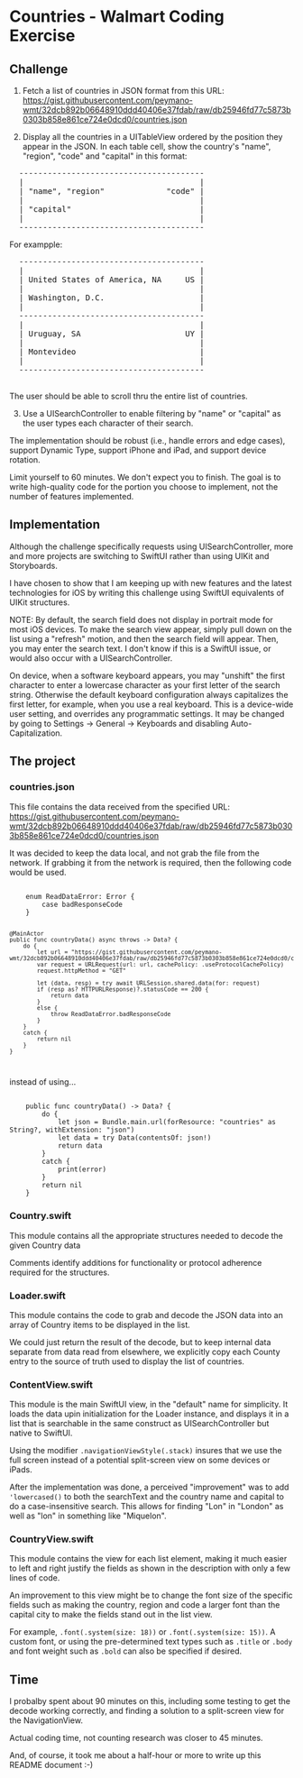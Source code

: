 # Countries - Walmart Coding Exercise

## Challenge

1. Fetch a list of countries in JSON format from this URL: https://gist.githubusercontent.com/peymano-wmt/32dcb892b06648910ddd40406e37fdab/raw/db25946fd77c5873b0303b858e861ce724e0dcd0/countries.json

2. Display all the countries in a UITableView ordered by the position they appear in the JSON. In each table cell, show the country's "name", "region", "code" and "capital" in this format:

<pre>
  ---------------------------------------
  |                                     |
  | "name", "region"             "code" |
  |                                     |
  | "capital"                           |
  |                                     |
  ---------------------------------------
</pre>

  For exampple:

<pre>
  ---------------------------------------
  |                                     |
  | United States of America, NA     US |
  |                                     |
  | Washington, D.C.                    |
  |                                     |
  ---------------------------------------
  |                                     |
  | Uruguay, SA                      UY |
  |                                     |
  | Montevideo                          |
  |                                     |
  ---------------------------------------
  </pre>
    
The user should be able to scroll thru the entire list of countries.

3. Use a UISearchController to enable filtering by "name" or "capital" as the user types each character of their search.

The implementation should be robust (i.e., handle errors and edge cases), support Dynamic Type, support iPhone and iPad, and support device rotation.

Limit yourself to 60 minutes. We don't expect you to finish. The goal is to write high-quality code for the portion you choose to implement, not the number of features implemented.


## Implementation

Although the challenge specifically requests using UISearchController, more and more projects are switching to SwiftUI rather than using UIKit and Storyboards.

I have chosen to show that I am keeping up with new features and the latest technologies for iOS by writing this challenge using SwiftUI equivalents of UIKit structures.

NOTE: By default, the search field does not display in portrait mode for most iOS devices.  To make the search view appear, simply pull down on the list using a "refresh" motion, and then the search field will appear.  Then, you may enter the search text.  I don't know if this is a SwiftUI issue, or would also occur with a UISearchController.

On device, when a software keyboard appears, you may "unshift" the first character to enter a lowercase character as your first letter of the search string.  Otherwise the default keyboard configuration always capitalizes the first letter, for example, when you use a real keyboard.  This is a device-wide user setting, and overrides any programmatic settings.  It may be changed by going to Settings -> General -> Keyboards and disabling Auto-Capitalization.


## The project

### countries.json

This file contains the data received from the specified URL: https://gist.githubusercontent.com/peymano-wmt/32dcb892b06648910ddd40406e37fdab/raw/db25946fd77c5873b0303b858e861ce724e0dcd0/countries.json

It was decided to keep the data local, and not grab the file from the network.  If grabbing it from the network is required, then the following code would be used.

<code>
    enum ReadDataError: Error {
        case badResponseCode
    }

    @MainActor
    public func countryData() async throws -> Data? {
        do {
            let url = "https://gist.githubusercontent.com/peymano-wmt/32dcb892b06648910ddd40406e37fdab/raw/db25946fd77c5873b0303b858e861ce724e0dcd0/countries.json"
            var request = URLRequest(url: url, cachePolicy: .useProtocolCachePolicy)
            request.httpMethod = "GET"
        
            let (data, resp) = try await URLSession.shared.data(for: request)
            if (resp as? HTTPURLResponse)?.statusCode == 200 {
                return data
            }
            else {
                throw ReadDataError.badResponseCode
            }
        }
        catch {
            return nil
        }
    }
</code>

instead of using...

<code>
    public func countryData() -> Data? {
        do {
            let json = Bundle.main.url(forResource: "countries" as String?, withExtension: "json")
            let data = try Data(contentsOf: json!)
            return data
        }
        catch {
            print(error)
        }
        return nil
    }
</code>


### Country.swift

This module contains all the appropriate structures needed to decode the given Country data

Comments identify additions for functionality or protocol adherence required for the structures.


### Loader.swift

This module contains the code to grab and decode the JSON data into an array of Country items to be displayed in the list.

We could just return the result of the decode, but to keep internal data separate from data read from elsewhere, we explicitly copy each County entry to the source of truth used to display the list of countries.


### ContentView.swift

This module is the main SwiftUI view, in the "default" name for simplicity.  It loads the data upin initialization for the Loader instance, and displays it in a list that is searchable in the same construct as UISearchController but native to SwiftUI.

Using the modifier `.navigationViewStyle(.stack)` insures that we use the full screen instead of a potential split-screen view on some devices or iPads.

After the implementation was done, a perceived "improvement" was to add `'lowercased()` to both the searchText and the country name and capital to do a case-insensitive search.  This allows for finding "Lon" in "London" as well as "lon" in something like "Miquelon".


### CountryView.swift

This module contains the view for each list element, making it much easier to left and right justify the fields as shown in the description with only a few lines of code.

An improvement to this view might be to change the font size of the specific fields such as making the country, region and code a larger font than the capital city to make the fields stand out in the list view.

For example, `.font(.system(size: 18))` or `.font(.system(size: 15))`.  A custom font, or using the pre-determined text types such as `.title` or `.body` and font weight such as `.bold` can also be specified if desired.


## Time

I probalby spent about 90 minutes on this, including some testing to get the decode working correctly, and finding a solution to a split-screen view for the NavigationView.

Actual coding time, not counting research was closer to 45 minutes.

And, of course, it took me about a half-hour or more to write up this README document :-)


